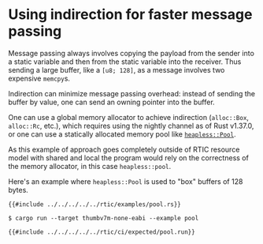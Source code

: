 # Using indirection for faster message passing

Message passing always involves copying the payload from the sender into a static variable and then from the static variable into the receiver. Thus sending a large buffer, like a `[u8; 128]`, as a message involves two expensive
`memcpy`s.

Indirection can minimize message passing overhead: instead of sending the buffer by value, one can send an owning pointer into the buffer.

One can use a global memory allocator to achieve indirection (`alloc::Box`, `alloc::Rc`, etc.), which requires using the nightly channel as of Rust v1.37.0, or one can use a statically allocated memory pool like [`heapless::Pool`].

[`heapless::Pool`]: https://docs.rs/heapless/latest/heapless/pool/index.html

As this example of approach goes completely outside of RTIC resource model with shared and local the program would rely on the correctness of the memory allocator, in this case `heapless::pool`.

Here's an example where `heapless::Pool` is used to "box" buffers of 128 bytes.

``` rust,noplayground
{{#include ../../../../../rtic/examples/pool.rs}}
```

``` console
$ cargo run --target thumbv7m-none-eabi --example pool
```

``` console
{{#include ../../../../../rtic/ci/expected/pool.run}}
```
